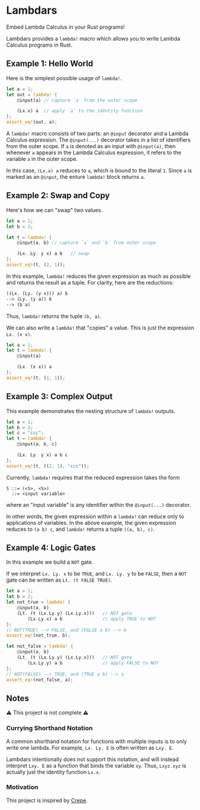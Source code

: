 # Lambdars
Embed Lambda Calculus in your Rust programs!

Lambdars provides a `lambda!` macro which allows you to write Lambda Calculus programs in Rust.

## Example 1: Hello World

Here is the simplest possible usage of `lambda!`.

```rust
let a = 1;
let out = lambda! {
    @input(a) // capture `a` from the outer scope

    (Lx.x) a  // apply `a` to the identity function
};
assert_eq!(out, a);
```

A `lambda!` macro consists of two parts: an `@input` decorator and a Lambda Calculus expression. The `@input(...)` decorator takes in a list of identifiers from the outer scope. If `a` is denoted as an input with `@input(a)`, then whenever `a` appears in the Lambda Calculus expression, it refers to the variable `a` in the outer scope.

In this case, `(Lx.x) a` reduces to `a`, which is bound to the literal `1`. Since `a` is marked as an `@input`, the enture `lambda!` block returns `a`.

## Example 2: Swap and Copy

Here's how we can "swap" two values.

```rust
let a = 1;
let b = 2;

let t = lambda! {
    @input(a, b) // capture `a` and `b` from outer scope

    (Lx. Ly. y x) a b   // swap
};
assert_eq!(t, (2, 1));
```

In this example, `lambda!` reduces the given expression as much as possible and returns the result as a tuple. For clarity, here are the reductions:
```lisp
((Lx. (Ly. (y x))) a) b
--> (Ly. (y a)) b
--> (b a)
```
Thus, `lambda!` returns the tuple `(b, a)`.

We can also write a `lambda!` that "copies" a value. This is just the expression `Lx. (x x)`.

```rust
let a = 1;
let t = lambda! {
    @input(a)

    (Lx. (x x)) a
};
assert_eq!(t, (1, 1));
```

## Example 3: Complex Output

This example demonstrates the nesting structure of `lambda!` outputs.

```rust
let a = 1;
let b = 2;
let c = "ccc";
let t = lambda! {
    @input(a, b, c)

    (Lx. Ly. y x) a b c
};
assert_eq!(t, ((2, 1), "ccc"));
```

Currently, `lambda!` requires that the reduced expression takes the form
```
S ::= (<S>, <S>)
  ::= <input variable>
```
where an "input variable" is any identifier within the `@input(...)` decorator.

In other words, the given expression within a `lambda!` can reduce only to applications of variables. In the above example, the given expression reduces to `(a b) c`, and `lambda!` returns a tuple `((a, b), c)`.

## Example 4: Logic Gates
In this example we build a `NOT` gate.

If we interpret `Lx. Ly. x` to be `TRUE`, and `Lx. Ly. y` to be `FALSE`, then a `NOT` gate can be written as `Lt. (t FALSE TRUE)`.

```rust
let a = 1;
let b = 2;
let not_true = lambda! {
    @input(a, b)
    (Lt. (t (Lx.Ly.y) (Lx.Ly.x)))   // NOT gate
        (Lx.Ly.x) a b               // apply TRUE to NOT
};
// NOT(TRUE) --> FALSE, and (FALSE a b) --> b
assert_eq!(not_true, b);

let not_false = lambda! {
    @input(a, b)
    (Lt. (t (Lx.Ly.y) (Lx.Ly.x)))   // NOT gate
        (Lx.Ly.y) a b               // apply FALSE to NOT
};
// NOT(FALSE) --> TRUE, and (TRUE a b) --> a
assert_eq!(not_false, a);
```

## Notes

⚠️ This project is not complete ⚠️

### Currying Shorthand Notation
A common shorthand notation for functions with multiple inputs is to only write one lambda. For example, `Lx. Ly. E` is often written as `Lxy. E`. 

Lambdars intentionally does not support this notation, and will instead interpret `Lxy. E` as a function that binds the variable `xy`. Thus, `Lxyz.xyz` is actually just the identity function `Lx.x`.

### Motivation

This project is inspired by [Crepe](https://github.com/ekzhang/crepe).
